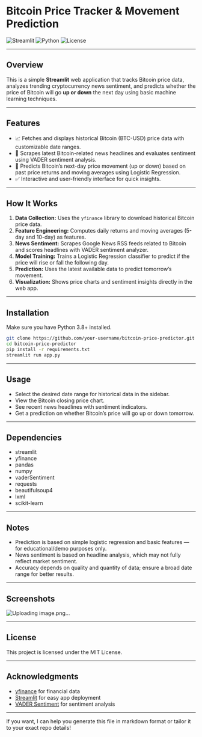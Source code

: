 # Bitcoin Price Tracker & Movement Prediction

![Streamlit](https://img.shields.io/badge/Streamlit-App-blue) ![Python](https://img.shields.io/badge/Python-3.8+-yellow) ![License](https://img.shields.io/badge/License-MIT-green)

---

## Overview

This is a simple **Streamlit** web application that tracks Bitcoin price data, analyzes trending cryptocurrency news sentiment, and predicts whether the price of Bitcoin will go **up or down** the next day using basic machine learning techniques.

---

## Features

* 📈 Fetches and displays historical Bitcoin (BTC-USD) price data with customizable date ranges.
* 📰 Scrapes latest Bitcoin-related news headlines and evaluates sentiment using VADER sentiment analysis.
* 🔮 Predicts Bitcoin’s next-day price movement (up or down) based on past price returns and moving averages using Logistic Regression.
* ✅ Interactive and user-friendly interface for quick insights.

---

## How It Works

1. **Data Collection:** Uses the `yfinance` library to download historical Bitcoin price data.
2. **Feature Engineering:** Computes daily returns and moving averages (5-day and 10-day) as features.
3. **News Sentiment:** Scrapes Google News RSS feeds related to Bitcoin and scores headlines with VADER sentiment analyzer.
4. **Model Training:** Trains a Logistic Regression classifier to predict if the price will rise or fall the following day.
5. **Prediction:** Uses the latest available data to predict tomorrow’s movement.
6. **Visualization:** Shows price charts and sentiment insights directly in the web app.

---

## Installation

Make sure you have Python 3.8+ installed.

```bash
git clone https://github.com/your-username/bitcoin-price-predictor.git
cd bitcoin-price-predictor
pip install -r requirements.txt
streamlit run app.py
```

---

## Usage

* Select the desired date range for historical data in the sidebar.
* View the Bitcoin closing price chart.
* See recent news headlines with sentiment indicators.
* Get a prediction on whether Bitcoin’s price will go up or down tomorrow.

---

## Dependencies

* streamlit
* yfinance
* pandas
* numpy
* vaderSentiment
* requests
* beautifulsoup4
* lxml
* scikit-learn

---

## Notes

* Prediction is based on simple logistic regression and basic features — for educational/demo purposes only.
* News sentiment is based on headline analysis, which may not fully reflect market sentiment.
* Accuracy depends on quality and quantity of data; ensure a broad date range for better results.

---

## Screenshots

![Uploading image.png…]()

---

## License

This project is licensed under the MIT License.

---

## Acknowledgments

* [yfinance](https://github.com/ranaroussi/yfinance) for financial data
* [Streamlit](https://streamlit.io/) for easy app deployment
* [VADER Sentiment](https://github.com/cjhutto/vaderSentiment) for sentiment analysis

---

If you want, I can help you generate this file in markdown format or tailor it to your exact repo details!
